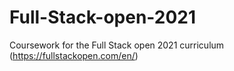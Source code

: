 # Full-Stack-open-2021
Coursework for the Full Stack open 2021 curriculum (https://fullstackopen.com/en/)
